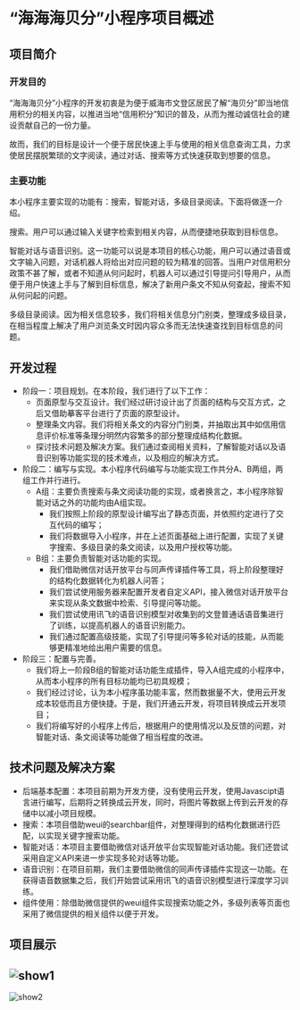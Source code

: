 # “海海海贝分”小程序项目概述

## 项目简介

### 开发目的

“海海海贝分”小程序的开发初衷是为便于威海市文登区居民了解“海贝分”即当地信用积分的相关内容，以推进当地“信用积分”知识的普及，从而为推动诚信社会的建设贡献自己的一份力量。

故而，我们的目标是设计一个便于居民快速上手与使用的相关信息查询工具，力求使居民摆脱繁琐的文字阅读，通过对话、搜索等方式快速获取到想要的信息。

### 主要功能

本小程序主要实现的功能有：搜索，智能对话，多级目录阅读。下面将做逐一介绍。

搜索。用户可以通过输入关键字检索到相关内容，从而便捷地获取到目标信息。

智能对话与语音识别。这一功能可以说是本项目的核心功能，用户可以通过语音或文字输入问题，对话机器人将给出对应问题的较为精准的回答。当用户对信用积分政策不甚了解，或者不知道从何问起时，机器人可以通过引导提问引导用户，从而便于用户快速上手与了解到目标信息，解决了新用户条文不知从何查起，搜索不知从何问起的问题。

多级目录阅读。因为相关信息较多，我们将相关信息分门别类，整理成多级目录，在相当程度上解决了用户浏览条文时因内容众多而无法快速查找到目标信息的问题。

## 开发过程

- 阶段一：项目规划。在本阶段，我们进行了以下工作：
  - 页面原型与交互设计。我们经过研讨设计出了页面的结构与交互方式，之后又借助摹客平台进行了页面的原型设计。
  - 整理条文内容。我们将相关条文的内容分门别类，并抽取出其中如信用信息评价标准等条理分明然内容繁多的部分整理成结构化数据。
  - 探讨技术问题及解决方案。我们通过查阅相关资料，了解智能对话以及语音识别等功能实现的技术难点，以及相应的解决方式。
- 阶段二：编写与实现。本小程序代码编写与功能实现工作共分A、B两组，两组工作并行进行。
  - A组：主要负责搜索与条文阅读功能的实现，或者换言之，本小程序除智能对话之外的功能均由A组实现。
    - 我们按照上阶段的原型设计编写出了静态页面，并依照约定进行了交互代码的编写；
    - 我们将数据导入小程序，并在上述页面基础上进行配置，实现了关键字搜索、多级目录的条文阅读，以及用户授权等功能。
  - B组：主要负责智能对话功能的实现。
    - 我们借助微信对话开放平台与同声传译插件等工具，将上阶段整理好的结构化数据转化为机器人问答；
    - 我们尝试使用服务器来配置开发者自定义API，接入微信对话开放平台来实现从条文数据中检索、引导提问等功能。
    - 我们尝试使用讯飞的语音识别模型对收集到的文登普通话语音集进行了训练，以提高机器人的语音识别能力。
    - 我们通过配置高级技能，实现了引导提问等多轮对话的技能，从而能够更精准地给出用户需要的信息。
- 阶段三：配置与完善。
  - 我们将上一阶段B组的智能对话功能生成插件，导入A组完成的小程序中，从而本小程序的所有目标功能均已初具规模；
  - 我们经过讨论，认为本小程序虽功能丰富，然而数据量不大，使用云开发成本较低而且方便快捷。于是，我们开通云开发，将项目转换成云开发项目；
  - 我们将编写好的小程序上传后，根据用户的使用情况以及反馈的问题，对智能对话、条文阅读等功能做了相当程度的改进。

## 技术问题及解决方案

- 后端基本配置：本项目前期为开发方便，没有使用云开发，使用Javascipt语言进行编写，后期将之转换成云开发，同时，将图片等数据上传到云开发的存储中以减小项目规模。
- 搜索：本项目借助weui的searchbar组件，对整理得到的结构化数据进行匹配，以实现关键字搜索功能。
- 智能对话：本项目主要借助微信对话开放平台实现智能对话功能。我们还尝试采用自定义API来进一步实现多轮对话等功能。
- 语音识别：在项目前期，我们主要借助微信的同声传译插件实现这一功能。在获得语音数据集之后，我们开始尝试采用讯飞的语音识别模型进行深度学习训练。
- 组件使用：除借助微信提供的weui组件实现搜索功能之外，多级列表等页面也采用了微信提供的相关组件以便于开发。

## 项目展示

## ![show1](C:\Users\wypwy\Desktop\王云平组\项目说明\show1.png)

![show2](C:\Users\wypwy\Desktop\王云平组\项目说明\show2.png)